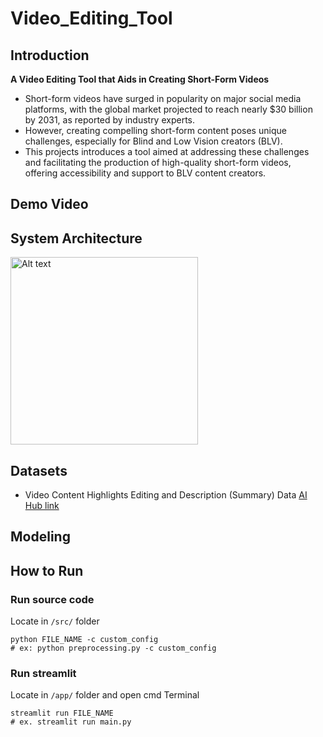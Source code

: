# Video_Editing_Tool

## Introduction
**A Video Editing Tool that Aids in Creating Short-Form Videos**
- Short-form videos have surged in popularity on major social media platforms, with the global market projected to reach nearly $30 billion by 2031, as reported by industry experts. 
- However, creating compelling short-form content poses unique challenges, especially for Blind and Low Vision creators (BLV). 
- This projects introduces a tool aimed at addressing these challenges and facilitating the production of high-quality short-form videos, offering accessibility and support to BLV content creators.

## Demo Video

## System Architecture
<img src="https://github.com/jjeongah/Video_Editing_Tool/assets/65378914/d06c162a-7d6a-4bec-b0cd-478ef7528637" alt="Alt text" width="300"/>

## Datasets
- Video Content Highlights Editing and Description (Summary) Data [AI Hub link](https://www.aihub.or.kr/aihubdata/data/view.do?currMenu=115&topMenu=100&aihubDataSe=realm&dataSetSn=616)

## Modeling

## How to Run
### Run source code
Locate in `/src/` folder
```
python FILE_NAME -c custom_config 
# ex: python preprocessing.py -c custom_config
```
### Run streamlit
Locate in `/app/` folder and open cmd Terminal
```
streamlit run FILE_NAME
# ex. streamlit run main.py
```
